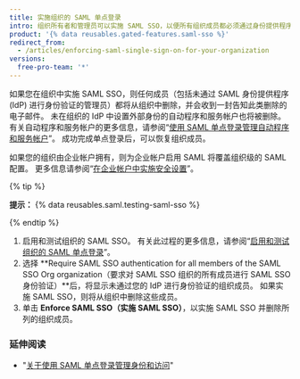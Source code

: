 ```yaml
---
title: 实施组织的 SAML 单点登录
intro: 组织所有者和管理员可以实施 SAML SSO，以便所有组织成员都必须通过身份提供程序进行身份验证。
product: '{% data reusables.gated-features.saml-sso %}'
redirect_from:
  - /articles/enforcing-saml-single-sign-on-for-your-organization
versions:
  free-pro-team: '*'
---
```


如果您在组织中实施 SAML SSO，则任何成员（包括未通过 SAML 身份提供程序 (IdP) 进行身份验证的管理员）都将从组织中删除，并会收到一封告知此类删除的电子邮件。 未在组织的 IdP 中设置外部身份的自动程序和服务帐户也将被删除。 有关自动程序和服务帐户的更多信息，请参阅“[使用 SAML 单点登录管理自动程序和服务帐户](/articles/managing-bots-and-service-accounts-with-saml-single-sign-on)”。 成功完成单点登录后，可以恢复组织成员。

如果您的组织由企业帐户拥有，则为企业帐户启用 SAML 将覆盖组织级的 SAML 配置。 更多信息请参阅“[在企业帐户中实施安全设置](/github/setting-up-and-managing-your-enterprise-account/enforcing-security-settings-in-your-enterprise-account)”。

{% tip %}

**提示：** {% data reusables.saml.testing-saml-sso %}

{% endtip %}

1. 启用和测试组织的 SAML SSO。 有关此过程的更多信息，请参阅“[启用和测试组织的 SAML 单点登录](/articles/enabling-and-testing-saml-single-sign-on-for-your-organization)”。
2. 选择 **Require SAML SSO authentication for all members of the SAML SSO Org organization（要求对 SAML SSO 组织的所有成员进行 SAML SSO 身份验证）**后，将显示未通过您的 IdP 进行身份验证的组织成员。 如果实施 SAML SSO，则将从组织中删除这些成员。
3. 单击 **Enforce SAML SSO（实施 SAML SSO）**，以实施 SAML SSO 并删除所列的组织成员。

### 延伸阅读

- "[关于使用 SAML 单点登录管理身份和访问](/articles/about-identity-and-access-management-with-saml-single-sign-on)"
